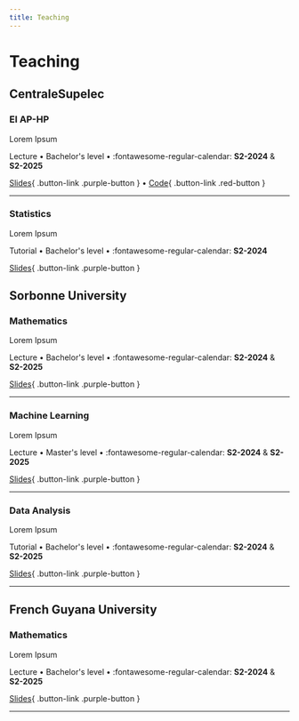 ```yaml
---
title: Teaching
---
```

# Teaching

<style>

.md-typeset .card-set {
}
</style>

## CentraleSupelec

### **EI AP-HP**

Lorem Ipsum

Lecture • Bachelor's level • :fontawesome-regular-calendar: **S2-2024** & **S2-2025**

[Slides](https://drive.google.com/drive/folders/16wr_eyAn4TwHXuZ2UgLnESBsLrMGXRmV?usp=sharing){ .button-link .purple-button } • [Code](https://github.com/Aremaki/edstuto_2025){ .button-link .red-button }

---

### **Statistics**

Lorem Ipsum

Tutorial • Bachelor's level • :fontawesome-regular-calendar: **S2-2024**

[Slides](/assets/files/2025-07-03_owkin.pdf){ .button-link .purple-button }


## Sorbonne University

### **Mathematics**

Lorem Ipsum

Lecture • Bachelor's level • :fontawesome-regular-calendar: **S2-2024** & **S2-2025**

[Slides](/assets/files/2025-07-03_owkin.pdf){ .button-link .purple-button }

---

### **Machine Learning**

Lorem Ipsum

Lecture • Master's level • :fontawesome-regular-calendar: **S2-2024** & **S2-2025**

[Slides](/assets/files/2025-07-03_owkin.pdf){ .button-link .purple-button }

---

### **Data Analysis**

Lorem Ipsum

Tutorial • Bachelor's level • :fontawesome-regular-calendar: **S2-2024** & **S2-2025**

[Slides](/assets/files/2025-07-03_owkin.pdf){ .button-link .purple-button } 

---

## French Guyana University

### **Mathematics**

Lorem Ipsum

Lecture • Bachelor's level • :fontawesome-regular-calendar: **S2-2024** & **S2-2025**

[Slides](/assets/files/2025-07-03_owkin.pdf){ .button-link .purple-button } 

---